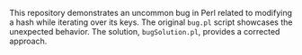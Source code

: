 This repository demonstrates an uncommon bug in Perl related to modifying a hash while iterating over its keys.  The original `bug.pl` script showcases the unexpected behavior.  The solution, `bugSolution.pl`, provides a corrected approach.